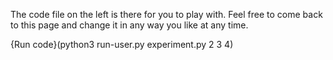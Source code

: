 The code file on the left is there for you to play with. Feel free to come back to this page and change it in any way you like at any time.

{Run code}(python3 run-user.py experiment.py 2 3 4)
